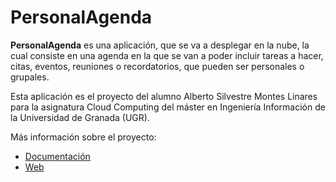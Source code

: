 # PersonalAgenda

**PersonalAgenda** es una aplicación, que se va a desplegar en la nube, la cual consiste en una agenda en la que se van
a poder incluir tareas a hacer, citas, eventos, reuniones o recordatorios, que pueden ser personales o grupales. 

Esta aplicación es el proyecto del alumno Alberto Silvestre Montes Linares para la asignatura Cloud Computing del máster
en Ingeniería Información de la Universidad de Granada (UGR).

Más información sobre el proyecto:

- [Documentación](docs/README.md)
- [Web](https://albertosml.github.io/PersonalAgenda/)
